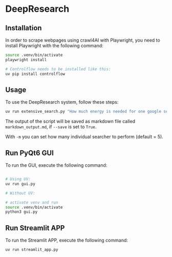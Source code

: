 # DeepResearch


## Installation

In order to scrape webpages using crawl4AI with Playwright, you need to install Playwright with the following command:

```bash
source .venv/bin/activate
playwright install

# Controlflow needs to be installed like this:
uv pip install controlflow
```

## Usage

To use the DeepResearch system, follow these steps:

```bash
uv run extensive_search.py "How much energy is needed for one google search query?" -m 10 --save
```

The output of the script will be saved as markdown file called `markdown_output.md`, if `--save` is set to `True`.

With `-m` you can set how many individual searcher to perform (default = 5).


## Run PyQt6 GUI

To run the GUI, execute the following command:

```bash

# Using UV:
uv run gui.py

# Without UV:

# activate venv and run
source .venv/bin/activate 
python3 gui.py
```

## Run Streamlit APP

To run the Streamlit APP, execute the following command:

```bash
uv run streamlit_app.py
```